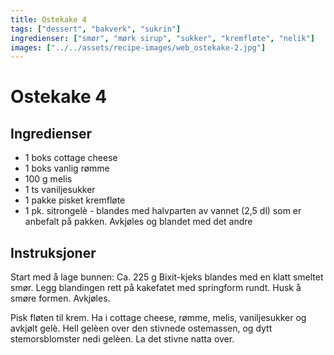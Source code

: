 ```yaml
---
title: Ostekake 4
tags: ["dessert", "bakverk", "sukrin"]
ingredienser: ["smør", "mørk sirup", "sukker", "kremfløte", "nelik"]
images: ["../../assets/recipe-images/web_ostekake-2.jpg"]
---
```


# Ostekake 4

## Ingredienser

- 1 boks cottage cheese
- 1 boks vanlig rømme
- 100 g melis
- 1 ts vaniljesukker
- 1 pakke pisket kremfløte
- 1 pk. sitrongelè - blandes med halvparten av vannet (2,5 dl) som er anbefalt på pakken. Avkjøles og blandet med det andre

## Instruksjoner

Start med å lage bunnen: Ca. 225 g Bixit-kjeks blandes med en klatt smeltet smør. Legg blandingen rett på kakefatet med springform rundt. Husk å smøre formen. Avkjøles.

Pisk fløten til krem. Ha i cottage cheese, rømme, melis, vaniljesukker og avkjølt gelè. Hell gelèen over den stivnede ostemassen, og dytt stemorsblomster nedi gelèen. La det stivne natta over.
